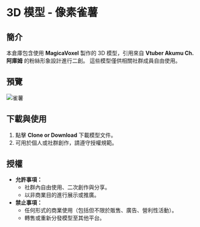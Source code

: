 # 3D 模型 - 像素雀薯

## 簡介
本倉庫包含使用 **MagicaVoxel** 製作的 3D 模型，引用來自 **Vtuber Akumu Ch. 阿庫姆** 的粉絲形象設計進行二創。
這些模型僅供相關社群成員自由使用。

## 預覽
![雀薯](https://github.com/user-attachments/assets/227e7009-7fb7-46e0-bf7e-f99f7a6fdaa4)


## 下載與使用
1. 點擊 **Clone or Download** 下載模型文件。
2. 可用於個人或社群創作，請遵守授權規範。

## 授權
- **允許事項：**
  - 社群內自由使用、二次創作與分享。
  - 以非商業目的進行展示或推廣。
- **禁止事項：**
  - 任何形式的商業使用（包括但不限於販售、廣告、營利性活動）。
  - 轉售或重新分發模型至其他平台。

